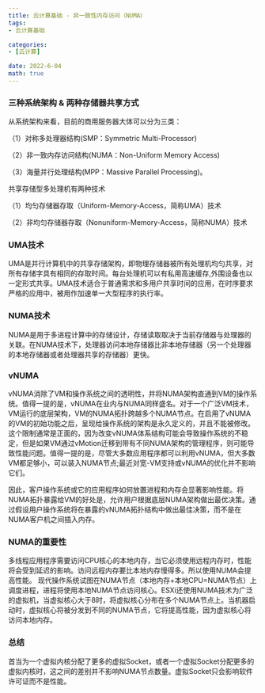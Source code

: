 ```yaml
---
title: 云计算基础 - 非一致性内存访问（NUMA）
tags: 
- 云计算基础

categories: 
- [云计算]

date: 2022-6-04
math: true
---
```

### 三种系统架构 & 两种存储器共享方式
从系统架构来看，目前的商用服务器大体可以分为三类：

（1）对称多处理器结构(SMP：Symmetric Multi-Processor)

（2）非一致内存访问结构(NUMA：Non-Uniform Memory Access)

（3）海量并行处理结构(MPP：Massive Parallel Processing)。

共享存储型多处理机有两种技术

（1）均匀存储器存取（Uniform-Memory-Access，简称UMA）技术

（2）非均匀存储器存取（Nonuniform-Memory-Access，简称NUMA）技术

### UMA技术
UMA是并行计算机中的共享存储架构，即物理存储器被所有处理机均匀共享，对所有存储字具有相同的存取时间。每台处理机可以有私用高速缓存,外围设备也以一定形式共享。UMA技术适合于普通需求和多用户共享时间的应用，在时序要求严格的应用中，被用作加速单一大型程序的执行率。

### NUMA技术
NUMA是用于多进程计算中的存储设计，存储读取取决于当前存储器与处理器的关联。在NUMA技术下，处理器访问本地存储器比非本地存储器（另一个处理器的本地存储器或者处理器共享的存储器）更快。

### vNUMA
vNUMA消除了VM和操作系统之间的透明性，并将NUMA架构直通到VM的操作系统。值得一提的是，vNUMA在业内与NUMA同样盛名。对于一个广泛VM技术，VM运行的底层架构，VM的NUMA拓扑跨越多个NUMA节点。在启用了vNUMA的VM的初始功能之后，呈现给操作系统的架构是永久定义的，并且不能被修改。这个限制通常是正面的，因为改变vNUMA体系结构可能会导致操作系统的不稳定，但是如果VM通过vMotion迁移到带有不同NUMA架构的管理程序，则可能导致性能问题。值得一提的是，尽管大多数应用程序都可以利用vNUMA，但大多数VM都足够小，可以装入NUMA节点;最近对宽-VM支持或vNUMA的优化并不影响它们。

因此，客户操作系统或它的应用程序如何放置进程和内存会显著影响性能。将NUMA拓扑暴露给VM的好处是，允许用户根据底层NUMA架构做出最优决策。通过假设用户操作系统将在暴露的vNUMA拓扑结构中做出最佳决策，而不是在NUMA客户机之间插入内存。

### NUMA的重要性
多线程应用程序需要访问CPU核心的本地内存，当它必须使用远程内存时，性能将会受到延迟的影响。访问远程内存要比本地内存慢得多。所以使用NUMA会提高性能。 现代操作系统试图在NUMA节点（本地内存+本地CPU=NUMA节点）上调度进程，进程将使用本地NUMA节点访问核心。ESXi还使用NUMA技术为广泛的虚拟机，当虚拟核心大于8时，将虚拟核心分布在多个NUMA节点上。当机器启动时，虚拟核心将被分发到不同的NUMA节点，它将提高性能，因为虚拟核心将访问本地内存。

### 总结
首当为一个虚拟内核分配了更多的虚拟Socket，或者一个虚拟Socket分配更多的虚拟内核时，这之间的差别并不影响NUMA节点数量。虚拟Socket只会影响软件许可证而不是性能。